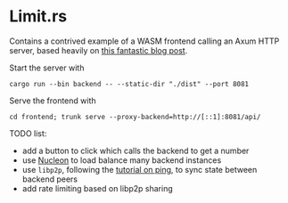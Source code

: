 # Limit.rs

Contains a contrived example of a WASM frontend calling an Axum HTTP server, based heavily on [this fantastic blog post](https://robert.kra.hn/posts/2022-04-03_rust-web-wasm/).

Start the server with

```
cargo run --bin backend -- --static-dir "./dist" --port 8081
```

Serve the frontend with

```
cd frontend; trunk serve --proxy-backend=http://[::1]:8081/api/
```

TODO list:
- add a button to click which calls the backend to get a number
- use [Nucleon](https://github.com/NicolasLM/nucleon) to load balance many backend instances
- use `libp2p`, following the [tutorial on ping](https://docs.rs/libp2p/latest/libp2p/tutorials/ping/index.html), to sync state between backend peers
- add rate limiting based on libp2p sharing

